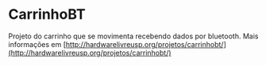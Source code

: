 # CarrinhoBT
Projeto do carrinho que se movimenta recebendo dados por bluetooth.
Mais informações em [http://hardwarelivreusp.org/projetos/carrinhobt/](http://hardwarelivreusp.org/projetos/carrinhobt/)
